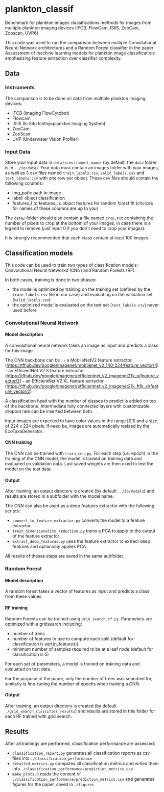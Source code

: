 # plankton_classif

Benchmark for plankton images classifications methods for images from multiple plankton imaging devices (IFCB, FlowCam, ISIIS, ZooCam, Zooscan, UVP6)

This code was used to run the comparison between multiple Convolutional Neural Network architectures and a Random Forest classifier in the paper Assessment of machine learning models for plankton image classification: emphasizing feature extraction over classifier complexity.

## Data

### Instruments

The comparison is to be done on data from multiple plankton imaging devices:

-   IFCB (Imaging FlowCytobot)
-   Flowcam
-   ISIIS (In Situ Ichthyoplankton Imaging System)
-   ZooCam
-   ZooScan
-   UVP (Underwater Vision Profiler)

### Input Data

Store your input data in `data/<instrument_name>` (by default, the `data` folder is in `../io/data`). Your data must contain an images folder with your images, as well as 3 csv files named `train_labels.csv`, `valid_labels.csv` and `test_labels.csv` with one row per object. These csv files should contain the following columns:

-   img_path: path to image
-   label: object classification
-   features_1 to features_n: object features for random forest fit (choices for names of these columns are up to you)

The `data/` folder should also contain a file named `crop.txt` containing the number of pixels to crop at the bottom of your images, in case there is a legend to remove (just input 0 if you don't need to crop your images).

It is strongly recommended that each class contain at least 100 images.

## Classification models

This code can be used to train two types of classification models: Convolutional Neural Networkd (CNN) and Random Forests (RF).

In both cases, training is done in two phases:

-   the model is optimized by training on the training set (defined by the `train_labels.csv` file in our case) and evaluating on the validation set (`valid_labels.csv`)
-   the optimized model is evaluated on the test set (`test_labels.csv`) never used before

### Convolutional Neural Network

#### Model description

A convolutional neural network takes an image as input and predicts a class for this image.

The CNN backbone can be : - a MobileNetV2 feature extractor (<https://tfhub.dev/google/imagenet/mobilenet_v2_140_224/feature_vector/4>) - an EfficientNet V2 S feature extractor (<https://tfhub.dev/google/imagenet/efficientnet_v2_imagenet21k_s/feature_vector/2>) - an EfficientNet V2 XL feature extractor (<https://tfhub.dev/google/imagenet/efficientnet_v2_imagenet21k_ft1k_xl/feature_vector/2>)

A classification head with the number of classes to predict is added on top of the backbone. Intermediate fully connected layers with customizable dropout rate can be inserted between both.

Input images are expected to have color values in the range [0,1] and a size of 224 x 224 pixels. If need be, images are automatically resized by the EcoTaxaGenerator.

#### CNN training

The CNN can be trained with `train_cnn.py`. For each step (i.e. epoch) in the training of the CNN model, the model is trained on training data and evaluated on validation data. Last saved weights are then used to test the model on the test data.

#### Output

After training, an output directory is created (by default `../io/models`) and results are stored in a subfolder with the model name.

The CNN can also be used as a deep features extractor with the following scripts:

-   `convert_to_feature_extractor.py` converts the model to a feature extractor
-   `train_dimensionality_reduction.py` trains a PCA to apply to the output of the feature extractor
-   `extract_deep_features.py` uses the feature extractor to extract deep features and optionnaly applies PCA.

All results of theses steps are saved in the same subfolder.

### Random Forest

#### Model description

A random forest takes a vector of features as input and predicts a class from these values.

#### RF training

Random Forests can be trained using `grid_search_rf.py`. Parameters are optimized with a gridsearch including:

-   number of trees
-   number of features to use to compute each split (default for classification is sqrt(n_features))
-   minimum number of samples required to be at a leaf node (default for classification is 5)

For each set of parameters, a model is trained on training data and evaluated on test data.

For the purpose of the paper, only the number of trees was searched for, similarly is fine-tuning the number of epochs when training a CNN.

#### Output

After training, an output directory is created (by default `./grid_search_classifier_results`) and results are stored in this folder for each RF trained with grid search.

## Results

After all trainings are performed, classification performance are assessed:

-   `classification_report.py` generates all classification reports as csv files into `./classification_performance`
-   `detailed_metrics.py` computes all classification metrics and writes them into `./classification_performance/prediction_metrics.csv`
-   `make_plots.R` reads the content of `./classification_performance/prediction_metrics.csv` and generates figures for the paper, saved in `./figures`
